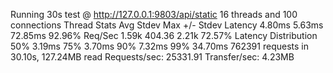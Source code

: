 Running 30s test @ http://127.0.0.1:9803/api/static
  16 threads and 100 connections
  Thread Stats   Avg      Stdev     Max   +/- Stdev
    Latency     4.80ms    5.63ms  72.85ms   92.96%
    Req/Sec     1.59k   404.36     2.21k    72.57%
  Latency Distribution
     50%    3.19ms
     75%    3.70ms
     90%    7.32ms
     99%   34.70ms
  762391 requests in 30.10s, 127.24MB read
Requests/sec:  25331.91
Transfer/sec:      4.23MB
